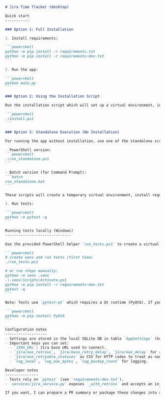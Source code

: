 ````markdown
# Jira Time Tracker (desktop)

Quick start
-----------

### Option 1: Full Installation

1. Install requirements:

```powershell
python -m pip install -r requirements.txt
python -m pip install -r requirements-dev.txt
```

2. Run the app:

```powershell
python main.py
```

### Option 2: Using the Installation Script

Run the installation script which will set up a virtual environment, install dependencies, and create shortcuts:

```powershell
.\install.ps1
```

### Option 3: Standalone Execution (No Installation)

For running the app without installation, use one of the standalone scripts:

- PowerShell version:
```powershell
.\run_standalone.ps1
```

- Batch version (for Command Prompt):
```batch
run_standalone.bat
```

These scripts will create a temporary virtual environment, install required dependencies, and run the application directly.

3. Run tests:

```powershell
python -m pytest -q
```

Running tests locally (Windows)
------------------------------

Use the provided PowerShell helper `run_tests.ps1` to create a virtual environment, install development dependencies and run tests:

```powershell
# create venv and run tests (first time)
./run_tests.ps1

# or run steps manually:
python -m venv .venv
.\.venv\Scripts\Activate.ps1
python -m pip install -r requirements-dev.txt
pytest -q
```

Note: Tests use `pytest-qt` which requires a Qt runtime (PyQt6). If you see errors about missing Qt packages, install PyQt6 before running tests:

```powershell
python -m pip install PyQt6
```

Configuration notes
-------------------
- Settings are stored in the local SQLite DB in table `AppSettings` (key/value).
- Important keys you can set:
  - `JIRA_URL`: Jira base URL used to connect.
  - `jira/max_retries`, `jira/base_retry_delay`, `jira/max_delay` for retry policy.
  - `jira/non_retryable_statuses` as CSV for HTTP codes to treat as non-retryable.
  - `log_level`, `log_max_bytes`, `log_backup_count` for logging.

Developer notes
---------------
- Tests rely on `pytest` (see `requirements-dev.txt`).
- `services/jira_service.py` exposes `_with_retries` and accepts an injectable `sleep_func` to allow fast unit tests.

If you want, I can prepare a PR summary or package these changes into a release note.
